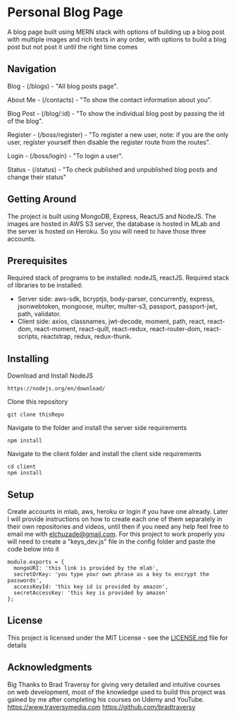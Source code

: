 # Personal Blog Page

A blog page built using MERN stack with options of building up a blog post with multiple images and rich texts in any order, with options to build a blog post but not post it until the right time comes

## Navigation

Blog - (/blogs) - "All blog posts page".

About Me - (/contacts) - "To show the contact information about you".

Blog Post - (/blog/:id) - "To show the individual blog post by passing the id of the blog".

Register - (/boss/register) - "To register a new user, note: if you are the only user, register yourself then disable the register route from the routes".

Login - (/boss/login) - "To login a user".

Status - (/status) - "To check published and unpublished blog posts and change their status"

## Getting Around

The project is built using MongoDB, Express, ReactJS and NodeJS. The images are hosted in AWS S3 server, the database is hosted in MLab and the server is hosted on Heroku. So you will need to have those three accounts.

## Prerequisites

Required stack of programs to be installed: nodeJS, reactJS.
Required stack of libraries to be installed:

- Server side: aws-sdk, bcryptjs, body-parser, concurrently, express, jsonwebtoken, mongoose, multer, multer-s3, passport, passport-jwt, path, validator.
- Client side: axios, classnames, jwt-decode, moment, path, react, react-dom, react-moment, react-quill, react-redux, react-router-dom, react-scripts, reactstrap, redux, redux-thunk.

## Installing

Download and Install NodeJS

```
https://nodejs.org/en/download/
```

Clone this repository

```
git clone thisRepo
```

Navigate to the folder and install the server side requirements

```
npm install
```

Navigate to the client folder and install the client side requirements

```
cd client
npm install
```

## Setup

Create accounts in mlab, aws, heroku or login if you have one already.
Later I will provide instructions on how to create each one of them separately in their own repositories and videos, until then if you need any help feel free to email me with elchuzade@gmail.com.
For this project to work properly you will need to create a "keys_dev.js" file in the config folder and paste the code below into it

```
module.exports = {
  mongoURI: 'this link is provided by the mlab',
  secretOrKey: 'you type your own phrase as a key to encrypt the passwords',
  accessKeyId: 'this key id is provided by amazon',
  secretAccessKey: 'this key is provided by amazon'
};
```

## License

This project is licensed under the MIT License - see the [LICENSE.md](LICENSE.md) file for details

## Acknowledgments

Big Thanks to Brad Traversy for giving very detailed and intuitive courses on web development, most of the knowledge used to build this project was gained by me after completing his courses on Udemy and YouTube.
https://www.traversymedia.com
https://github.com/bradtraversy
